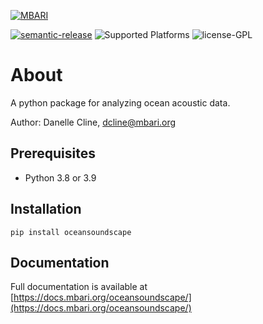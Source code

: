 [![MBARI](https://www.mbari.org/wp-content/uploads/2014/11/logo-mbari-3b.png)](http://www.mbari.org)

[![semantic-release](https://img.shields.io/badge/%20%20%F0%9F%93%A6%F0%9F%9A%80-semantic--release-e10079.svg)](https://github.com/semantic-release/semantic-release)
![Supported Platforms](https://img.shields.io/badge/Supported%20Platforms-Windows%20%7C%20macOS%20%7C%20Linux-green)
![license-GPL](https://img.shields.io/badge/license-GPL-blue)

# About

A python package for analyzing ocean acoustic data. 
 
Author: Danelle Cline, [dcline@mbari.org](mailto:dcline@mbari.org)

## Prerequisites
 
- Python 3.8 or 3.9
 
## Installation

```pip install oceansoundscape```

## Documentation

Full documentation is available at [https://docs.mbari.org/oceansoundscape/](https://docs.mbari.org/oceansoundscape/)

